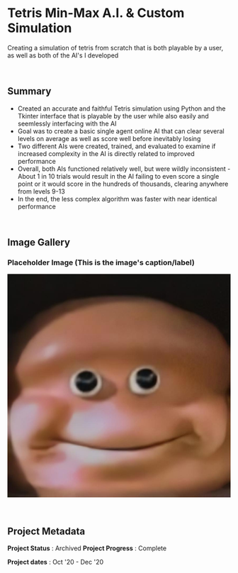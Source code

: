 # Tetris Min-Max A.I. & Custom Simulation

Creating a simulation of tetris from scratch that is both playable by a user, as well as both of the AI's I developed

<br>

## Summary
 - Created an accurate and faithful Tetris simulation using Python and the Tkinter interface that is playable by the user while also easily and seemlessly interfacing with the AI
 - Goal was to create a basic single agent online AI that can clear several levels on average as well as score well before inevitably losing
 - Two different AIs were created, trained, and evaluated to examine if increased complexity in the AI is directly related to improved performance
 - Overall, both AIs functioned relatively well, but were wildly inconsistent - About 1 in 10 trials would result in the AI failing to even score a single point or it would score in the hundreds of thousands, clearing anywhere from levels 9-13
 - In the end, the less complex algorithm was faster with near identical performance

<br>

## Image Gallery

### Placeholder Image (This is the image's caption/label)
![Please end my suffering... (This is the image's alt text)](https://github.com/a-dubs/github-project-template/blob/master/image_gallery/Please%20replace%20me%20I%20am%20begging%20you.jpg)
<br>

<!-- 
### (This is the image's caption/label)
![(This is the image's alt text)](full_http_path_to_image)
<br> 
-->

<br>

## Project Metadata

**Project Status** : Archived
**Project Progress** : Complete

**Project dates** : Oct '20 - Dec '20  

